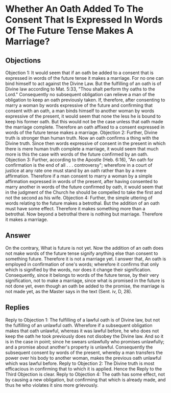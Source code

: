 # Whether An Oath Added To The Consent That Is Expressed In Words Of The Future Tense Makes A Marriage?
## Objections
Objection 1: It would seem that if an oath be added to a consent that is expressed in words of the future tense it makes a marriage. For no one can bind himself to act against the Divine Law. But the fulfilling of an oath is of Divine law according to Mat. 5:33, "Thou shalt perform thy oaths to the Lord." Consequently no subsequent obligation can relieve a man of the obligation to keep an oath previously taken. If, therefore, after consenting to marry a woman by words expressive of the future and confirming that consent with an oath, a man binds himself to another woman by words expressive of the present, it would seem that none the less he is bound to keep his former oath. But this would not be the case unless that oath made the marriage complete. Therefore an oath affixed to a consent expressed in words of the future tense makes a marriage.
Objection 2: Further, Divine truth is stronger than human truth. Now an oath confirms a thing with the Divine truth. Since then words expressive of consent in the present in which there is mere human truth complete a marriage, it would seem that much more is this the case with words of the future confirmed by an oath.
Objection 3: Further, according to the Apostle (Heb. 6:16), "An oath for confirmation is the end of all . . . controversy"; wherefore in a court of justice at any rate one must stand by an oath rather than by a mere affirmation. Therefore if a man consent to marry a woman by a simple affirmation expressed in words of the present, after having consented to marry another in words of the future confirmed by oath, it would seem that in the judgment of the Church he should be compelled to take the first and not the second as his wife.
Objection 4: Further, the simple uttering of words relating to the future makes a betrothal. But the addition of an oath must have some effect. Therefore it makes something more than a betrothal. Now beyond a betrothal there is nothing but marriage. Therefore it makes a marriage.
## Answer
On the contrary, What is future is not yet. Now the addition of an oath does not make words of the future tense signify anything else than consent to something future. Therefore it is not a marriage yet.
I answer that, An oath is employed in confirmation of one's words; wherefore it confirms that only which is signified by the words, nor does it change their signification. Consequently, since it belongs to words of the future tense, by their very signification, not to make a marriage, since what is promised in the future is not done yet, even though an oath be added to the promise, the marriage is not made yet, as the Master says in the text (Sent. iv, D, 28).
## Replies
Reply to Objection 1: The fulfilling of a lawful oath is of Divine law, but not the fulfilling of an unlawful oath. Wherefore if a subsequent obligation makes that oath unlawful, whereas it was lawful before, he who does not keep the oath he took previously does not disobey the Divine law. And so it is in the case in point; since he swears unlawfully who promises unlawfully; and a promise about another's property is unlawful. Consequently the subsequent consent by words of the present, whereby a man transfers the power over his body to another woman, makes the previous oath unlawful which was lawful before.
Reply to Objection 2: The Divine truth is most efficacious in confirming that to which it is applied. Hence the Reply to the Third Objection is clear.
Reply to Objection 4: The oath has some effect, not by causing a new obligation, but confirming that which is already made, and thus he who violates it sins more grievously.